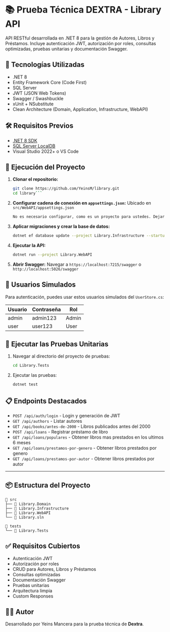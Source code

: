 # 📚 Prueba Técnica DEXTRA - Library API

API RESTful desarrollada en .NET 8 para la gestión de Autores, Libros y Préstamos. Incluye autenticación JWT, autorización por roles, consultas optimizadas, pruebas unitarias y documentación Swagger.


## 🚀 Tecnologías Utilizadas

- .NET 8
- Entity Framework Core (Code First)
- SQL Server
- JWT (JSON Web Tokens)
- Swagger / Swashbuckle
- xUnit + NSubstitute
- Clean Architecture (Domain, Application, Infrastructure, WebAPI)



## 🛠️ Requisitos Previos

- [.NET 8 SDK](https://dotnet.microsoft.com/en-us/download/dotnet/8.0)
- [SQL Server LocalDB](https://learn.microsoft.com/en-us/sql/database-engine/configure-windows/sql-server-express-localdb)
- Visual Studio 2022+ o VS Code



## 🧪 Ejecución del Proyecto

1. **Clonar el repositorio:**
   ```bash
   git clone https://github.com/YeinsM/library.git
   cd library```


2. **Configurar cadena de conexión en `appsettings.json`:**
   Ubicado en `src/WebAPI/appsettings.json`

   ```bash
   No es necesario configurar, como es un proyecto para ustedes. Dejare los datos del appsettings para que ustedes eviten esta configuración
   ```

3. **Aplicar migraciones y crear la base de datos:**

   ```bash
   dotnet ef database update --project Library.Infrastructure --startup-project Library.WebAPI
   ```

4. **Ejecutar la API:**

   ```bash
   dotnet run --project Library.WebAPI
   ```

5. **Abrir Swagger:**
   Navegar a `https://localhost:7215/swagger` o `http://localhost:5026/swagger`


## 🔑 Usuarios Simulados

Para autenticación, puedes usar estos usuarios simulados del `UserStore.cs`:

| Usuario | Contraseña | Rol   |
| ------- | ---------- | ----- |
| admin   | admin123   | Admin |
| user    | user123    | User  |



## 🧪 Ejecutar las Pruebas Unitarias

1. Navegar al directorio del proyecto de pruebas:

   ```bash
   cd Library.Tests
   ```

2. Ejecutar las pruebas:

   ```bash
   dotnet test
   ```



## 📋 Endpoints Destacados

* `POST /api/auth/login` - Login y generación de JWT
* `GET /api/authors` - Listar autores
* `GET /api/books/antes-de-2000` - Libros publicados antes del 2000
* `POST /api/loans` - Registrar préstamo de libro
* `GET /api/loans/populares` - Obtener libros mas prestados en los ultimos 6 meses
* `GET /api/loans/prestamos-por-genero` - Obtener libros prestados por genero
* `GET /api/loans/prestamos-por-autor` - Obtener libros prestados por autor

---

## 📦 Estructura del Proyecto

```
📁 src
├── 📂 Library.Domain
├── 📂 Library.Infrastructure
├── 📂 Library.WebAPI
└── 📄 Library.sln

📁 tests
└── 📂 Library.Tests
```


## ✅ Requisitos Cubiertos

* Autenticación JWT
* Autorización por roles
* CRUD para Autores, Libros y Préstamos
* Consultas optimizadas
* Documentación Swagger
* Pruebas unitarias
* Arquitectura limpia
* Custom Responses



## 🧑‍💻 Autor

Desarrollado por Yeins Mancera para la prueba técnica de **Dextra**.
